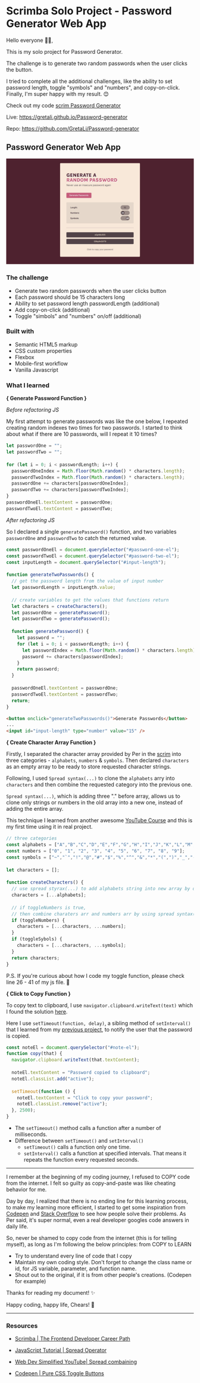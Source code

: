 # Scrimba Solo Project - Password Generator Web App

Hello everyone 👋🏼,

This is my solo project for Password Generator.

The challenge is to generate two random passwords when the user clicks the button.

I tried to complete all the additional challenges, like the ability to set password length, toggle "symbols" and "numbers", and copy-on-click. Finally, I'm super happy with my result. 😊

Check out my code [scrim Password Generator](https://scrimba.com/scrim/cobb34528acdebba67b54dbdc)

Live: https://gretali.github.io/Password-generator

Repo: https://github.com/GretaLi/Password-generator

## Password Generator Web App

![](./screenshot.jpg)

### The challenge

- Generate two random passwords when the user clicks button
- Each password should be 15 characters long
- Ability to set password length passwordLength (additional)
- Add copy-on-click (additional)
- Toggle "simbols" and "numbers" on/off (additional)

### Built with

- Semantic HTML5 markup
- CSS custom properties
- Flexbox
- Mobile-first workflow
- Vanilla Javascript

### What I learned

**{ Generate Password Function }**

_Before refactoring JS_

My first attempt to generate passwords was like the one below, I repeated creating random indexes two times for two passwords.
I started to think about what if there are 10 passwords, will I repeat it 10 times?

```js
let passwordOne = "";
let passwordTwo = "";

for (let i = 0; i < passwordLength; i++) {
  passwordOneIndex = Math.floor(Math.random() * characters.length);
  passwordTwoIndex = Math.floor(Math.random() * characters.length);
  passwordOne += characters[passwordOneIndex];
  passwordTwo += characters[passwordTwoIndex];
}
passwordOneEl.textContent = passwordOne;
passwordTwoEl.textContent = passwordTwo;
```

_After refactoring JS_

So I declared a single `generatePassword()` function, and two variables `passwordOne` and `passwordTwo` to catch the returned value.

```js
const passwordOneEl = document.querySelector("#password-one-el");
const passwordTwoEl = document.querySelector("#password-two-el");
const inputLength = document.querySelector("#input-length");

function generateTwoPasswords() {
  // get the password length from the value of input number
  let passwordLength = inputLength.value;

  // create variables to get the values that functions return
  let characters = createCharacters();
  let passwordOne = generatePassword();
  let passwordTwo = generatePassword();

  function generatePassword() {
    let password = "";
    for (let i = 0; i < passwordLength; i++) {
      let passwordIndex = Math.floor(Math.random() * characters.length);
      password += characters[passwordIndex];
    }
    return password;
  }

  passwordOneEl.textContent = passwordOne;
  passwordTwoEl.textContent = passwordTwo;
  return;
}
```

```html
<button onclick="generateTwoPasswords()">Generate Passwords</button>
...
<input id="input-length" type="number" value="15" />
```

**{ Create Character Array Function }**

Firstly, I separated the character array provided by Per in the [scrim](https://scrimba.com/learn/frontend/solo-project-password-generator-cR9B46Sg) into three categories - `alphabets`, `numbers` & `symbols`.
Then declared `characters` as an empty array to be ready to store requested character strings.

Following, I used `Spread syntax(...)` to clone the `alphabets` arry into `characters` and then combine the requested category into the previous one.

`Spread syntax(...)`, which is adding three "." before array, allows us to clone only strings or numbers in the old array into a new one, instead of adding the entire array.

This technique I learned from another awesome [YouTube Course](https://youtu.be/NIq3qLaHCIs?t=185) and this is my first time using it in real project.

```js
// three categories
const alphabets = ["A","B","C","D","E","F","G","H","I","J","K","L","M","N","O","P","Q","R","S","T","U","V","W","X","Y","Z","a","b","c","d","e","f","g","h","i","j","k","l","m","n","o","p","q","r","s","t","u","v","w","x","y","z"]; // prettier-ignore
const numbers = ["0", "1", "2", "3", "4", "5", "6", "7", "8", "9"];
const symbols = ["~","`","!","@","#","$","%","^","&","*","(",")","_","-","+","=","{","[","}","]",",","|",":",";","<",">",".","?", "/"]; // prettier-ignore

let characters = [];

function createCharacters() {
  // use spread styrax(...) to add alphabets string into new array by defult
  characters = [...alphabets];

  // if toggleNumbers is true,
  // then combine charaters arr and numbers arr by using spread syntax(...)
  if (toggleNumbers) {
    characters = [...characters, ...numbers];
  }
  if (toggleSybols) {
    characters = [...characters, ...symbols];
  }
  return characters;
}
```

P.S. If you're curious about how I code my toggle function, please check line 26 - 41 of my js file. 🙂

**{ Click to Copy Function }**

To copy text to clipboard, I use `navigator.clipboard.writeText(text)` which I found the solution [here](https://stackoverflow.com/questions/45071353/copy-text-string-on-click).

Here I use `setTimeout(function, delay)`, a sibling method of `setInterval()` that I learned from my [previous project](https://github.com/GretaLi/Scoreboard-web-app), to notify the user that the password is copied.

```js
const noteEl = document.querySelector("#note-el");
function copy(that) {
  navigator.clipboard.writeText(that.textContent);

  noteEl.textContent = "Password copied to clipboard";
  noteEl.classList.add("active");

  setTimeout(function () {
    noteEl.textContent = "Click to copy your password";
    noteEl.classList.remove("active");
  }, 2500);
}
```

- The `setTimeout()` method calls a function after a number of milliseconds.
- Difference between `setTimeout()` and `setInterval()`
  - `setTimeout()` calls a function only one time.
  - `setInterval()` calls a function at specified intervals. That means it repeats the function every requested seconds.

---

I remember at the beginning of my coding journey, I refused to COPY code from the internet.
I felt so guilty as copy-and-paste was like cheating behavior for me.

Day by day, I realized that there is no ending line for this learning process, to make my learning more efficient, I started to get some inspiration from [Codepen](https://codepen.io/) and [Stack Overflow](https://stackoverflow.com/) to see how people solve their problems. As Per said, it's super normal, even a real developer googles code answers in daily life.

So, never be shamed to copy code from the internet (this is for telling myself), as long as I'm following the below principles: from COPY to LEARN

- Try to understand every line of code that I copy
- Maintain my own coding style. Don't forget to change the class name or id, for JS variable, parameter, and function name.
- Shout out to the original, if it is from other people's creations. (Codepen for example)

Thanks for reading my document! ✨

Happy coding, happy life, Chears! 💫

---

### Resources

- [Scrimba | The Frontend Developer Career Path](https://scrimba.com/learn/frontend/)

- [JavaScript Tutorial | Spread Operator](https://www.javascripttutorial.net/es6/javascript-spread/)

- [Web Dev Simplified YouTube| Spread combaining](https://youtu.be/NIq3qLaHCIs?t=185)

- [Codepen | Pure CSS Toggle Buttons](https://codepen.io/himalayasingh/pen/EdVzNL)
